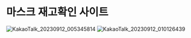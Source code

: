 # 마스크 재고확인 사이트
![KakaoTalk_20230912_005345814](https://github.com/kgu090716/mkpj/assets/35393197/a0d8c01e-cb75-4f0f-b704-818012c01486)
![KakaoTalk_20230912_010126439](https://github.com/kgu090716/mkpj/assets/35393197/d4eabc6b-1e9a-4bf6-93c9-0e01772c79f2)
